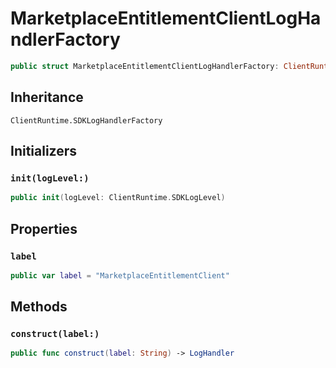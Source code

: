 # MarketplaceEntitlementClientLogHandlerFactory

``` swift
public struct MarketplaceEntitlementClientLogHandlerFactory: ClientRuntime.SDKLogHandlerFactory 
```

## Inheritance

`ClientRuntime.SDKLogHandlerFactory`

## Initializers

### `init(logLevel:)`

``` swift
public init(logLevel: ClientRuntime.SDKLogLevel) 
```

## Properties

### `label`

``` swift
public var label = "MarketplaceEntitlementClient"
```

## Methods

### `construct(label:)`

``` swift
public func construct(label: String) -> LogHandler 
```
